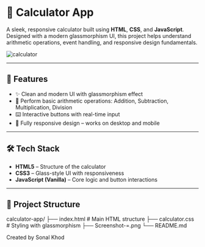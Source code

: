 # 🧮 Calculator App

A sleek, responsive calculator built using **HTML**, **CSS**, and **JavaScript**. Designed with a modern glassmorphism UI, this project helps understand arithmetic operations, event handling, and responsive design fundamentals.

![calculator](https://github.com/user-attachments/assets/f4d123fe-a92e-4906-8980-fb56af6c347d)

---

## 🚀 Features


- ✨ Clean and modern UI with glassmorphism effect
- 🧮 Perform basic arithmetic operations: Addition, Subtraction, Multiplication, Division
- ⌨️ Interactive buttons with real-time input
- 📱 Fully responsive design – works on desktop and mobile

---

## 🛠️ Tech Stack

- **HTML5** – Structure of the calculator
- **CSS3** – Glass-style UI with responsiveness
- **JavaScript (Vanilla)** – Core logic and button interactions

---

## 🧱 Project Structure
calculator-app/
├── index.html # Main HTML structure
├── calculator.css # Styling with glassmorphism
├── Screenshot-=.png
└── README.md

Created by Sonal Khod 
